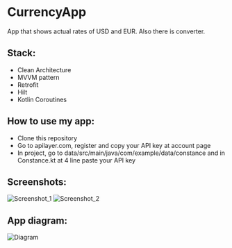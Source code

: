 # CurrencyApp

App that shows actual rates of USD and EUR. Also there is converter.

## Stack:

* Clean Architecture
* MVVM pattern
* Retrofit
* Hilt
* Kotlin Coroutines

## How to use my app:

* Clone this repository
* Go to apilayer.com, register and copy your API key at account page
* In project, go to data/src/main/java/com/example/data/constance and in Constance.kt at 4 line paste your API key

## Screenshots:

![Screenshot_1](https://user-images.githubusercontent.com/86295320/184995821-15948e6c-d83a-48a5-8ed9-ff585825642a.jpg)
![Screenshot_2](https://user-images.githubusercontent.com/86295320/184995823-93605769-8acc-4bca-aaf6-323c78cd8091.jpg)

## App diagram:
![Diagram](https://user-images.githubusercontent.com/86295320/183637563-577b76a3-1aea-445d-8341-145500bf860d.jpg)
